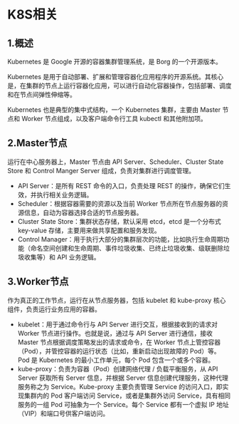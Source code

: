 # K8S相关

## 1.概述

Kubernetes 是 Google 开源的容器集群管理系统，是 Borg 的一个开源版本。

Kubernetes 是用于自动部署、扩展和管理容器化应用程序的开源系统。其核心是，在集群的节点上运行容器化应用，可以进行自动化容器操作，包括部署、调度和在节点间弹性伸缩等。



Kubernetes 也是典型的集中式结构，一个 Kubernetes 集群，主要由 Master 节点和 Worker 节点组成，以及客户端命令行工具 kubectl 和其他附加项。



## 2.Master节点

运行在中心服务器上，Master 节点由 API Server、Scheduler、Cluster State Store 和 Control Manger Server 组成，负责对集群进行调度管理。

- API Server：是所有 REST 命令的入口，负责处理 REST 的操作，确保它们生效，并执行相关业务逻辑。
- Scheduler：根据容器需要的资源以及当前 Worker 节点所在节点服务器的资源信息，自动为容器选择合适的节点服务器。
- Cluster State Store：集群状态存储，默认采用 etcd，etcd 是一个分布式 key-value 存储，主要用来做共享配置和服务发现。
- Control Manager：用于执行大部分的集群层次的功能，比如执行生命周期功能（命名空间创建和生命周期、事件垃圾收集、已终止垃圾收集、级联删除垃圾收集等）和 API 业务逻辑。



## 3.Worker节点

作为真正的工作节点，运行在从节点服务器，包括 kubelet 和 kube-proxy 核心组件，负责运行业务应用的容器。

- kubelet：用于通过命令行与 API Server 进行交互，根据接收到的请求对 Worker 节点进行操作。也就是说，通过与 API Server 进行通信，接收 Master 节点根据调度策略发出的请求或命令，在 Worker 节点上管控容器（Pod），并管控容器的运行状态（比如，重新启动出现故障的 Pod）等。Pod 是 Kubernetes 的最小工作单元，每个 Pod 包含一个或多个容器。
- kube-proxy：负责为容器（Pod）创建网络代理 / 负载平衡服务，从 API Server 获取所有 Server 信息，并根据 Server 信息创建代理服务，这种代理服务称之为 Service。Kube-proxy 主要负责管理 Service 的访问入口，即实现集群内的 Pod 客户端访问 Service，或者是集群外访问 Service，具有相同服务的一组 Pod 可抽象为一个 Service。每个 Service 都有一个虚拟 IP 地址（VIP）和端口号供客户端访问。